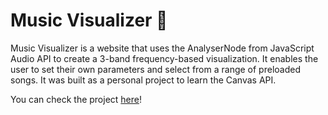 # Music Visualizer 🎵

Music Visualizer is a website that uses the AnalyserNode from JavaScript Audio API to create a 3-band frequency-based visualization. 
It enables the user to set their own parameters and select from a range of preloaded songs. 
It was built as a personal project to learn the Canvas API.

You can check the project <a href="https://saacostam.github.io/music-visualizer/" target="_blank">here</a>!
